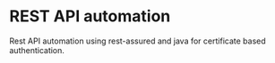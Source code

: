 REST API automation 
====================
Rest API automation using rest-assured and java for certificate based authentication.
